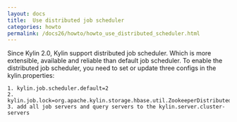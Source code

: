 ```yaml
---
layout: docs
title:  Use distributed job scheduler
categories: howto
permalink: /docs26/howto/howto_use_distributed_scheduler.html
---
```


Since Kylin 2.0, Kylin support distributed job scheduler.
Which is more extensible, available and reliable than default job scheduler.
To enable the distributed job scheduler, you need to set or update three configs in the kylin.properties:

```
1. kylin.job.scheduler.default=2
2. kylin.job.lock=org.apache.kylin.storage.hbase.util.ZookeeperDistributedJobLock
3. add all job servers and query servers to the kylin.server.cluster-servers
```

